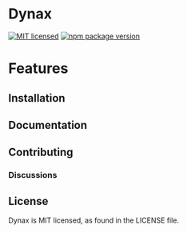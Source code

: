 # Dynax

[![MIT licensed](https://img.shields.io/badge/license-MIT-blue.svg)](https://github.com/afu-fe/dynax/blob/HEAD/LICENSE)
[![npm package version](https://img.shields.io/npm/v/dynax?color=brightgreen)](https://www.npmjs.com/package/dynax)

# Features

## Installation

## Documentation

## Contributing

### Discussions

## License

Dynax is MIT licensed, as found in the LICENSE file.
